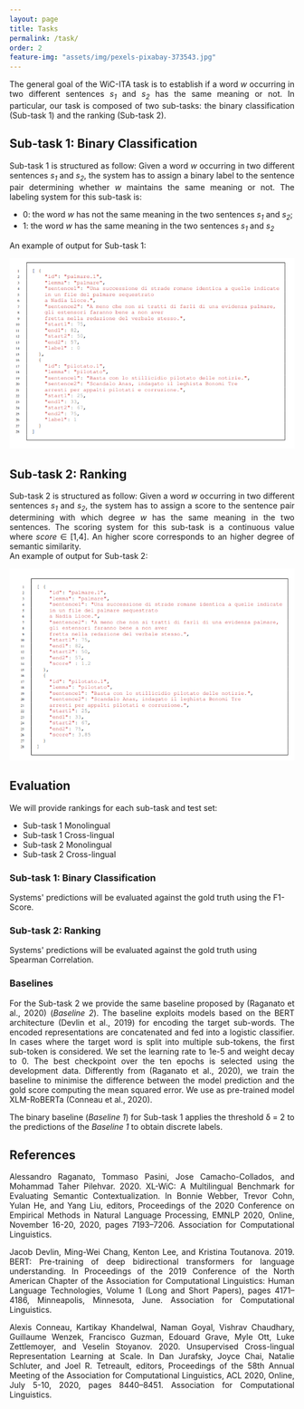 ```yaml
---
layout: page
title: Tasks
permalink: /task/
order: 2
feature-img: "assets/img/pexels-pixabay-373543.jpg"
---
```


<p align="justify">
The general goal of the WiC-ITA task is to establish if a word <i>w</i> occurring in two different sentences <i>s<sub>1</sub></i> and <i>s<sub>2</sub></i> has the same meaning or not.
In particular, our task is composed of two sub-tasks: the binary classification (Sub-task 1) and the ranking (Sub-task 2).
</p>


<h2>Sub-task 1: Binary Classification</h2>
<p align="justify">
Sub-task 1 is structured as follow:
Given a word <i>w</i> occurring in two different sentences <i>s<sub>1</sub></i> and <i>s<sub>2</sub></i>, the system has to assign a binary label to the sentence pair determining whether <i>w</i> maintains the same meaning or not.
The labeling system for this sub-task is:
 <ul>
  <li>0: the word <i>w</i> has not the same meaning in the two sentences <i>s<sub>1</sub></i> and <i>s<sub>2</sub></i>;</li>
  <li>1: the word <i>w</i> has the same meaning in the two sentences <i>s<sub>1</sub></i> and <i>s<sub>2</sub></i></li>
</ul> 

An example of output for Sub-task 1:
</p>
<img src="/assets/img/example2.png" alt="example2">




<h2>Sub-task 2: Ranking</h2>
<p align="justify">
Sub-task 2 is structured as follow:
Given a word <i>w</i> occurring in two different sentences <i>s<sub>1</sub></i> and <i>s<sub>2</sub></i>, the system has to assign a score to the sentence pair determining with which degree <i>w</i> has the same meaning in the two sentences. 
The scoring system for this sub-task is a continuous value where <i>score</i> &#8712; [1,4].
An higher score corresponds to an higher degree of semantic similarity.
<br>
An example of output for Sub-task 2:
</p>
<img src="/assets/img/example.png" alt="example">


<h2>Evaluation</h2>
We will provide rankings for each sub-task and test set: 
<ul>
<li> Sub-task 1 Monolingual</li>
<li> Sub-task 1 Cross-lingual</li>
<li> Sub-task 2 Monolingual</li>
<li> Sub-task 2 Cross-lingual</li>
</ul>

<h3> Sub-task 1: Binary Classification </h3>
Systems' predictions will be evaluated against the gold truth using the F1-Score.

<h3> Sub-task 2: Ranking </h3>
Systems' predictions will be evaluated against the gold truth using Spearman Correlation.

<h3> Baselines </h3>
<p align="justify">
For the Sub-task 2 we provide the same baseline proposed by (Raganato et al., 2020) (<i>Baseline 2</i>). The baseline exploits models based on the BERT architecture (Devlin et al., 2019) for encoding the target sub-words. The encoded representations are concatenated and fed into a logistic classifier. In cases where the target word is split into multiple sub-tokens, the first sub-token is considered. 
We set the learning rate to 1e-5 and weight decay to 0. The best checkpoint over the ten epochs is selected using the development data.
Differently from (Raganato et al., 2020), we train the baseline to minimise the difference between the model prediction and the gold score computing the mean squared error. We use as pre-trained model XLM-RoBERTa (Conneau et al., 2020).
</p>
<p align="justify">
The binary baseline (<i>Baseline 1</i>) for Sub-task 1 applies the threshold &delta; = 2 to the predictions of the <i>Baseline 1</i> to obtain discrete labels.
</p>

<h2> References </h2>
<p align="justify">
Alessandro Raganato, Tommaso Pasini, Jose Camacho-Collados, and Mohammad Taher Pilehvar. 2020. XL-WiC: A Multilingual Benchmark for Evaluating Semantic Contextualization. In Bonnie Webber, Trevor Cohn, Yulan He, and Yang Liu, editors, Proceedings of the 2020 Conference on Empirical Methods in Natural Language Processing, EMNLP 2020, Online, November 16-20, 2020, pages 7193–7206. Association for Computational Linguistics.
</p>

<p align="justify">
Jacob Devlin, Ming-Wei Chang, Kenton Lee, and Kristina Toutanova. 2019. BERT: Pre-training of deep bidirectional transformers for language understanding. In Proceedings of the 2019 Conference of the North American Chapter of the Association for Computational Linguistics: Human Language Technologies, Volume 1 (Long and Short Papers), pages 4171–4186, Minneapolis, Minnesota, June. Association for Computational Linguistics.
</p>

<p align="justify">
Alexis Conneau, Kartikay Khandelwal, Naman Goyal, Vishrav Chaudhary, Guillaume Wenzek, Francisco Guzman, Edouard Grave, Myle Ott, Luke Zettlemoyer, and Veselin Stoyanov. 2020. Unsupervised Cross-lingual Representation Learning at Scale. In Dan Jurafsky, Joyce Chai, Natalie Schluter, and Joel R. Tetreault, editors, Proceedings of the 58th Annual Meeting of the Association for Computational Linguistics, ACL 2020, Online, July 5-10, 2020, pages 8440–8451. Association for Computational Linguistics.
</p>

<script>
const ul = document.getElementsByTagName("nav")[0].getElementsByTagName("ul")[0];
ul.innerHTML = `
            <li>
                <a class="clear" aria-label="Home" title="Home" href="/index.html">
                     Home 
                </a>
            </li>
            <li class="separator"> | </li>
            <li>
                <a class="clear" aria-label="Submit Results" title="Submit Results" href="/submit/">
                     Submit Results 
                </a>
            </li>
            <li class="separator"> | </li>
            <li>
                <a class="clear" aria-label="Tasks" title="Tasks" href="/task/">
                     Tasks 
                </a>
            </li>
            <li class="separator"> | </li>
            <li>
                <a class="clear" aria-label="Data" title="Data" href="/data/">
                     Data 
                </a>
            </li>
            <li class="separator"> | </li>
            <li>
                <a class="clear" aria-label="Important Dates" title="Important Dates" href="/dates/">
                     Important Dates 
                </a>
            </li>
            <li class="separator"> | </li>
            <li>
                <a class="clear" aria-label="Organizers" title="Organizers" href="/organizers/">
                     Organizers 
                </a>
            </li>
            <li class="separator"> | </li>
        <li class="separator"> | </li>
            <li>
            	<a id="theme-toggle" title="Home " aria-label="Home" onclick="themeToggle()">
            		<i class="fas fa-adjust" aria-hidden="true"></i>
            	</a>
            </li>
`;
</script>
